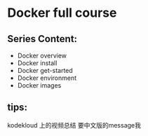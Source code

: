 # Docker full course

## Series Content:

- Docker overview
- Docker install
- Docker get-started
- Docker environment
- Docker images



## tips:
  kodekloud 上的视频总结 要中文版的message我 


